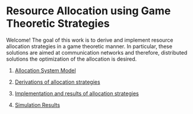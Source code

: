 # Resource Allocation using Game Theoretic Strategies
Welcome! The goal of this work is to derive and implement resource allocation strategies in a game theoretic manner. In particular, these solutions are aimed at communication networks and therefore, distributed solutions the optimization of the allocation is desired.

1.  [Allocation System Model](/documentation/readmes/system_model.md)

2.  [Derivations of allocation strategies](/documentation/readmes/derivations.md)

3.  [Implementation and results of allocation strategies](/documentation/readmes/implementations.md)

4.  [Simulation Results](/documentation/readmes/results.md)
